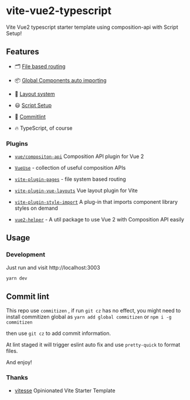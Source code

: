 # vite-vue2-typescript

Vite Vue2 typescript starter template using composition-api with Script Setup!

## Features

- 🗂 [File based routing](./src/pages)

- 📦 [Global Components auto importing](./src/components/Global)

- 📑 [Layout system](./src/layouts)

- 😃 [Script Setup](https://github.com/antfu/vue2-script-setup-transform)

- 🎨 [Commitlint](./husky)

- 🔥 TypeScript, of course

### Plugins

- [`vue/compositon-api`](https://github.com/vuejs/composition-api) Composition API plugin for Vue 2

- [`VueUse`](https://github.com/antfu/vueuse) - collection of useful composition APIs

- [`vite-plugin-pages`](https://github.com/hannoeru/vite-plugin-pages) - file system based
  routing

- [`vite-plugin-vue-layouts`](https://github.com/anncwb/vite-plugin-style-import) Vue layout plugin for Vite

- [`vite-plugin-style-import`](https://github.com/anncwb/vite-plugin-style-import) A plug-in
  that imports component library styles on demand

- [`vue2-helper`](https://github.com/ambit-tsai/vue2-helpers) - A util package to use Vue 2 with Composition API easily


## Usage

### Development

Just run and visit http://localhost:3003

```bash
yarn dev
```

## Commit lint

This repo use `commitizen` , if run `git cz` has no effect, you might need to install commitizen global as `yarn add global commitizen` or `npm i -g commitizen`

then use `git cz` to add commit information.

At lint staged it will trigger eslint auto fix and use `pretty-quick` to format files.

And enjoy!

### Thanks

- [vitesse](https://github.com/antfu/vitesse) Opinionated Vite Starter Template
